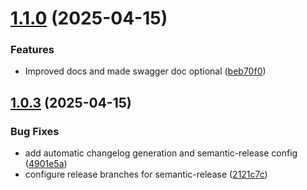 # [1.1.0](https://github.com/hasura/route-forge/compare/v1.0.3...v1.1.0) (2025-04-15)


### Features

* Improved docs and made swagger doc optional ([beb70f0](https://github.com/hasura/route-forge/commit/beb70f066d65e4b3de6ea91daf59ee881660e80a))

## [1.0.3](https://github.com/hasura/route-forge/compare/v1.0.2...v1.0.3) (2025-04-15)


### Bug Fixes

* add automatic changelog generation and semantic-release config ([4901e5a](https://github.com/hasura/route-forge/commit/4901e5abfbe444f073f6f9e16743e3db9aad6372))
* configure release branches for semantic-release ([2121c7c](https://github.com/hasura/route-forge/commit/2121c7c9bb60977eaf5907175d67ddf2ccd3fff1))
